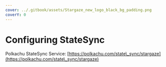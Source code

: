 ```yaml
---
cover: ../.gitbook/assets/Stargaze_new_logo_black_bg_padding.png
coverY: 0
---
```


# Configuring StateSync

Polkachu StateSync Service: [https://polkachu.com/state\_sync/stargaze](https://polkachu.com/state\_sync/stargaze)
